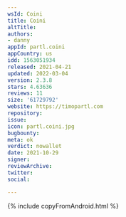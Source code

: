 ```yaml
---
wsId: Coini
title: Coini
altTitle: 
authors:
- danny
appId: partl.coini
appCountry: us
idd: 1563051934
released: 2021-04-21
updated: 2022-03-04
version: 2.3.8
stars: 4.63636
reviews: 11
size: '61729792'
website: https://timopartl.com
repository: 
issue: 
icon: partl.coini.jpg
bugbounty: 
meta: ok
verdict: nowallet
date: 2021-10-29
signer: 
reviewArchive: 
twitter: 
social: 

---
```


{% include copyFromAndroid.html %}
